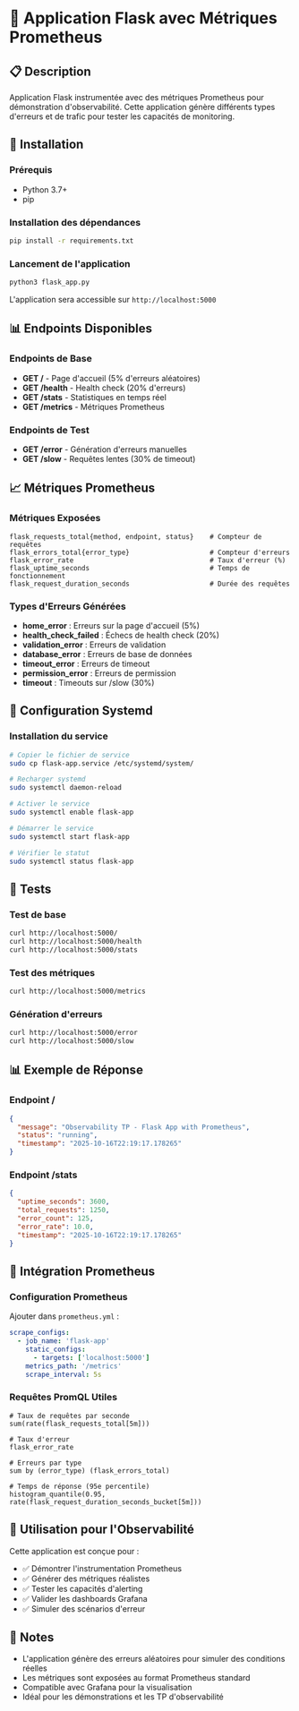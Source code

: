 # 🐍 Application Flask avec Métriques Prometheus

## 📋 Description

Application Flask instrumentée avec des métriques Prometheus pour démonstration d'observabilité. Cette application génère différents types d'erreurs et de trafic pour tester les capacités de monitoring.

## 🚀 Installation

### Prérequis
- Python 3.7+
- pip

### Installation des dépendances
```bash
pip install -r requirements.txt
```

### Lancement de l'application
```bash
python3 flask_app.py
```

L'application sera accessible sur `http://localhost:5000`

## 📊 Endpoints Disponibles

### Endpoints de Base
- **GET /** - Page d'accueil (5% d'erreurs aléatoires)
- **GET /health** - Health check (20% d'erreurs)
- **GET /stats** - Statistiques en temps réel
- **GET /metrics** - Métriques Prometheus

### Endpoints de Test
- **GET /error** - Génération d'erreurs manuelles
- **GET /slow** - Requêtes lentes (30% de timeout)

## 📈 Métriques Prometheus

### Métriques Exposées
```
flask_requests_total{method, endpoint, status}    # Compteur de requêtes
flask_errors_total{error_type}                    # Compteur d'erreurs
flask_error_rate                                  # Taux d'erreur (%)
flask_uptime_seconds                              # Temps de fonctionnement
flask_request_duration_seconds                    # Durée des requêtes
```

### Types d'Erreurs Générées
- **home_error** : Erreurs sur la page d'accueil (5%)
- **health_check_failed** : Échecs de health check (20%)
- **validation_error** : Erreurs de validation
- **database_error** : Erreurs de base de données
- **timeout_error** : Erreurs de timeout
- **permission_error** : Erreurs de permission
- **timeout** : Timeouts sur /slow (30%)

## 🔧 Configuration Systemd

### Installation du service
```bash
# Copier le fichier de service
sudo cp flask-app.service /etc/systemd/system/

# Recharger systemd
sudo systemctl daemon-reload

# Activer le service
sudo systemctl enable flask-app

# Démarrer le service
sudo systemctl start flask-app

# Vérifier le statut
sudo systemctl status flask-app
```

## 🧪 Tests

### Test de base
```bash
curl http://localhost:5000/
curl http://localhost:5000/health
curl http://localhost:5000/stats
```

### Test des métriques
```bash
curl http://localhost:5000/metrics
```

### Génération d'erreurs
```bash
curl http://localhost:5000/error
curl http://localhost:5000/slow
```

## 📊 Exemple de Réponse

### Endpoint /
```json
{
  "message": "Observability TP - Flask App with Prometheus",
  "status": "running",
  "timestamp": "2025-10-16T22:19:17.178265"
}
```

### Endpoint /stats
```json
{
  "uptime_seconds": 3600,
  "total_requests": 1250,
  "error_count": 125,
  "error_rate": 10.0,
  "timestamp": "2025-10-16T22:19:17.178265"
}
```

## 🔗 Intégration Prometheus

### Configuration Prometheus
Ajouter dans `prometheus.yml` :
```yaml
scrape_configs:
  - job_name: 'flask-app'
    static_configs:
      - targets: ['localhost:5000']
    metrics_path: '/metrics'
    scrape_interval: 5s
```

### Requêtes PromQL Utiles
```promql
# Taux de requêtes par seconde
sum(rate(flask_requests_total[5m]))

# Taux d'erreur
flask_error_rate

# Erreurs par type
sum by (error_type) (flask_errors_total)

# Temps de réponse (95e percentile)
histogram_quantile(0.95, rate(flask_request_duration_seconds_bucket[5m]))
```

## 🎯 Utilisation pour l'Observabilité

Cette application est conçue pour :
- ✅ Démontrer l'instrumentation Prometheus
- ✅ Générer des métriques réalistes
- ✅ Tester les capacités d'alerting
- ✅ Valider les dashboards Grafana
- ✅ Simuler des scénarios d'erreur

## 📝 Notes

- L'application génère des erreurs aléatoires pour simuler des conditions réelles
- Les métriques sont exposées au format Prometheus standard
- Compatible avec Grafana pour la visualisation
- Idéal pour les démonstrations et les TP d'observabilité
